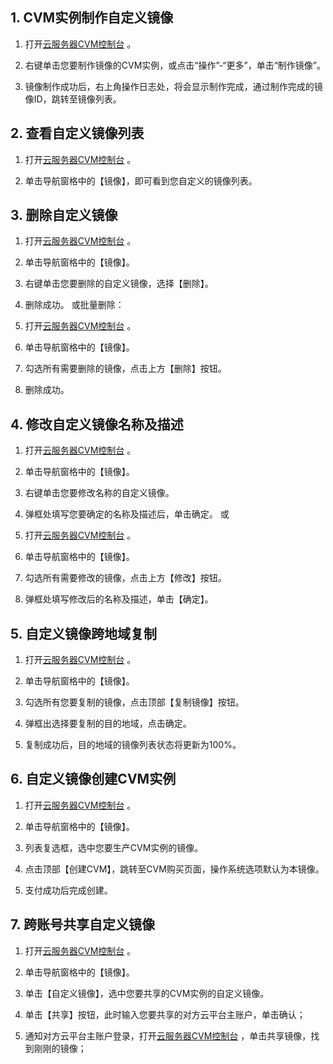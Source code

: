 ## 1.	CVM实例制作自定义镜像

1) 打开[云服务器CVM控制台](http://console.tcecqpoc.fsphere.cn/cvm/) 。

2) 右键单击您要制作镜像的CVM实例，或点击“操作”-“更多”，单击“制作镜像”。

3) 镜像制作成功后，右上角操作日志处，将会显示制作完成，通过制作完成的镜像ID，跳转至镜像列表。

## 2. 查看自定义镜像列表

1) 打开[云服务器CVM控制台](http://console.tcecqpoc.fsphere.cn/cvm/) 。

2) 单击导航窗格中的【镜像】，即可看到您自定义的镜像列表。

## 3. 删除自定义镜像

1) 打开[云服务器CVM控制台](http://console.tcecqpoc.fsphere.cn/cvm/) 。

2) 单击导航窗格中的【镜像】。

3) 右键单击您要删除的自定义镜像，选择【删除】。

4) 删除成功。
或批量删除：
1) 打开[云服务器CVM控制台](http://console.tcecqpoc.fsphere.cn/cvm/) 。

2) 单击导航窗格中的【镜像】。

3) 勾选所有需要删除的镜像，点击上方【删除】按钮。

4) 删除成功。

## 4.	修改自定义镜像名称及描述

1) 打开[云服务器CVM控制台](http://console.tcecqpoc.fsphere.cn/cvm/) 。

2) 单击导航窗格中的【镜像】。

3) 右键单击您要修改名称的自定义镜像。

4) 弹框处填写您要确定的名称及描述后，单击确定。
或
1) 打开[云服务器CVM控制台](http://console.tcecqpoc.fsphere.cn/cvm/) 。

2) 单击导航窗格中的【镜像】。

3) 勾选所有需要修改的镜像，点击上方【修改】按钮。

4) 弹框处填写修改后的名称及描述，单击【确定】。

## 5. 自定义镜像跨地域复制

1) 打开[云服务器CVM控制台](http://console.tcecqpoc.fsphere.cn/cvm/) 。

2) 单击导航窗格中的【镜像】。

3) 勾选所有您要复制的镜像，点击顶部【复制镜像】按钮。

4) 弹框出选择要复制的目的地域，点击确定。

5) 复制成功后，目的地域的镜像列表状态将更新为100%。

## 6. 自定义镜像创建CVM实例

1) 打开[云服务器CVM控制台](http://console.tcecqpoc.fsphere.cn/cvm/) 。

2) 单击导航窗格中的【镜像】。

3) 列表复选框，选中您要生产CVM实例的镜像。

4) 点击顶部【创建CVM】，跳转至CVM购买页面，操作系统选项默认为本镜像。

5) 支付成功后完成创建。

## 7. 跨账号共享自定义镜像

1) 打开[云服务器CVM控制台](http://console.tcecqpoc.fsphere.cn/cvm/) 。

2) 单击导航窗格中的【镜像】。

3) 单击【自定义镜像】，选中您要共享的CVM实例的自定义镜像。

4) 单击【共享】按钮，此时输入您要共享的对方云平台主账户，单击确认；

5) 通知对方云平台主账户登录，打开[云服务器CVM控制台](http://console.tcecqpoc.fsphere.cn/cvm/) ，单击共享镜像，找到刚刚的镜像；
